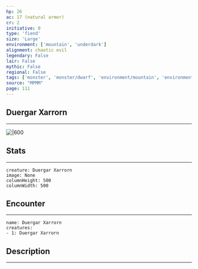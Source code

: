 ```yaml
---
hp: 26
ac: 17 (natural armor)
cr: 2
initiative: 0
type: 'fiend'    
size: 'Large'
environment: ['mountain', 'underdark']
alignment: chaotic evil
legendary: False
lair: False
mythic: False
regional: False
tags: ['monster', 'monster/dwarf', 'environment/mountain', 'environment/underdark']
source: "MPMM"
page: 111
---
```


## Duergar Xarrorn
---

![|600](D:/Program%20Files/5e.tools/img/bestiary/MPMM/Duergar%20Xarrorn.webp)

## Stats
---

```statblock
creature: Duergar Xarrorn
image: None
columnHeight: 500
columnWidth: 500
```

## Encounter
---

```encounter-table
name: Duergar Xarrorn
creatures:
- 1: Duergar Xarrorn
```

## Description
---




